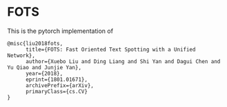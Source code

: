 # FOTS
This is the pytorch implementation of 

```
@misc{liu2018fots,
      title={FOTS: Fast Oriented Text Spotting with a Unified Network}, 
      author={Xuebo Liu and Ding Liang and Shi Yan and Dagui Chen and Yu Qiao and Junjie Yan},
      year={2018},
      eprint={1801.01671},
      archivePrefix={arXiv},
      primaryClass={cs.CV}
}
```

